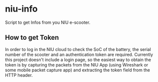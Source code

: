 # niu-info

Script to get Infos from you NIU e-scooter.


## How to get Token

In order to log in the NIU cloud to check the SoC of the battery, the serial number of the scooter and an authentication token are required. Currently this project doesn't include a login page, so the easiest way to obtain the token is by capturing the packets from the NIU App (using Wireshark or some mobile packet capture app) and extracting the token field from the HTTP header.
